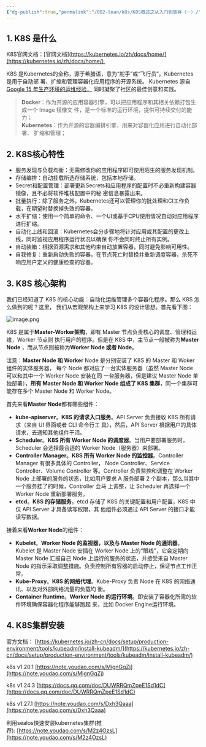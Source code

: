 ```yaml
---
{"dg-publish":true,"permalink":"/002-lean/k8s/K8S概述之从入门到放弃（一）/","dgPassFrontmatter":true}
---
```




## 1. K8S 是什么

K8S官网文档：[官网文档](https://kubernetes.io/zh/docs/home/](https://kubernetes.io/zh/docs/home/) 

K8S 是Kubernetes的全称，源于希腊语，意为“舵手”或“飞行员”。Kubernetes 是用于自动部 署、扩缩和管理容器化应用程序的开源系统。 Kubernetes 源自[Google 15 年生产环境的运维经验，](http://queue.acm.org/detail.cfm?id=2898444) 同时凝聚了社区的最佳创意和实践。

> **Docker**：作为开源的应用容器引擎，可以把应用程序和其相关依赖打包生成一个 Image 镜像文 件，是一个标准的运行环境，提供可持续交付的能力；  
> **Kubernetes**：作为开源的容器编排引擎，用来对容器化应用进行自动化部署、 扩缩和管理；

## 2. K8S核心特性

- 服务发现与负载均衡：无需修改你的应用程序即可使用陌生的服务发现机制。
- 存储编排：自动挂载所选存储系统，包括本地存储。
- Secret和配置管理：部署更新Secrets和应用程序的配置时不必重新构建容器镜像，且不必将软件堆栈配置中的秘 密信息暴露出来。
- 批量执行：除了服务之外，Kubernetes还可以管理你的批处理和CI工作负载，在期望时替换掉失效的容器。
- 水平扩缩：使用一个简单的命令、一个UI或基于CPU使用情况自动对应用程序进行扩缩。
- 自动化上线和回滚：Kubernetes会分步骤地将针对应用或其配置的更改上线，同时监视应用程序运行状况以确保 你不会同时终止所有实例。
- 自动装箱：根据资源需求和其他约束自动放置容器，同时避免影响可用性。
- 自我修复：重新启动失败的容器，在节点死亡时替换并重新调度容器，杀死不响应用户定义的健康检查的容器。

## 3. K8S 核心架构

我们已经知道了 K8S 的核心功能：自动化运维管理多个容器化程序。那么 K8S 怎么做到的呢？这里， 我们从宏观架构上来学习 K8S 的设计思想。首先看下图：

![image.png](https://hoey-images.oss-cn-hangzhou.aliyuncs.com/img/20240529120232.png)

K8S 是属于**Master-Worker架构**，即有 Master 节点负责核心的调度、管理和运维，Worker 节点则 执行用户的程序。但是在 K8S 中，主节点一般被称为**Master Node** ，而从节点则被称为**Worker Node 或者 Node**。

注意：**Master Node 和 Worker** Node 是分别安装了 K8S 的 Master 和 Woker 组件的实体服务器， 每个 Node 都对应了一台实体服务器（虽然 Master Node 可以和其中一个 Worker Node 安装在同 一台服务器，但是建议 Master Node 单独部署），**所有 Master Node 和 Worker Node 组成了 K8S 集群**，同一个集群可能存在多个 Master Node 和 Worker Node。

首先来看**Master Node**都有哪些组件：

- **kube-apiserver**。**K8S 的请求入口服务**。API Server 负责接收 K8S 所有请求（来自 UI 界面或者 CLI 命令行工 具），然后，API Server 根据用户的具体请求，去通知其他组件干活。
- **Scheduler**。**K8S 所有 Worker Node 的调度器**。当用户要部署服务时，Scheduler 会选择最合适的 Worker Node（服务器）来部署。
- **Controller Manager**。**K8S 所有 Worker Node 的监控器**。Controller Manager 有很多具体的 Controller， Node Controller、Service Controller、Volume Controller 等。Controller 负责监控和调整在 Worker Node 上部署的服务的状态，比如用户要求 A 服务部署 2 个副本，那么当其中一个服务挂了的时候，Controller 会马 上调整，让 Scheduler 再选择一个 Worker Node 重新部署服务。
- **etcd**。**K8S 的存储服务**。etcd 存储了 K8S 的关键配置和用户配置，K8S 中仅 API Server 才具备读写权限，其 他组件必须通过 API Server 的接口才能读写数据。

接着来看**Worker Node**的组件：

- **Kubelet**。**Worker Node 的监视器，以及与 Master Node 的通讯器**。Kubelet 是 Master Node 安插在 Worker Node 上的“眼线”，它会定期向 Master Node 汇报自己 Node 上运行的服务的状态，并接受来自 Master Node 的指示采取调整措施。负责控制所有容器的启动停止，保证节点工作正常。
- **Kube-Proxy**。**K8S 的网络代理**。Kube-Proxy 负责 Node 在 K8S 的网络通讯、以及对外部网络流量的负载均 衡。
- **Container Runtime**。**Worker Node 的运行环境**。即安装了容器化所需的软件环境确保容器化程序能够跑起 来，比如 Docker Engine运行环境。

## 4. K8S集群安装

官方文档： [https://kubernetes.io/zh-cn/docs/setup/production-environment/tools/kubeadm/install-kubeadm/](https://kubernetes.io/zh-cn/docs/setup/production-environment/tools/kubeadm/install-kubeadm/)

k8s v1.20.1 [https://note.youdao.com/s/MignGqZj](https://note.youdao.com/s/MignGqZj)

k8s v1.24.3 [https://docs.qq.com/doc/DUWRRQmZpeE1Sd1dC](https://docs.qq.com/doc/DUWRRQmZpeE1Sd1dC)

k8s v1.27.1 [https://note.youdao.com/s/Dxh3Qaaa](https://note.youdao.com/s/Dxh3Qaaa)

利用sealos快速安装kubernetes集群(推荐): [https://note.youdao.com/s/M2z4OzsL](https://note.youdao.com/s/M2z4OzsL)